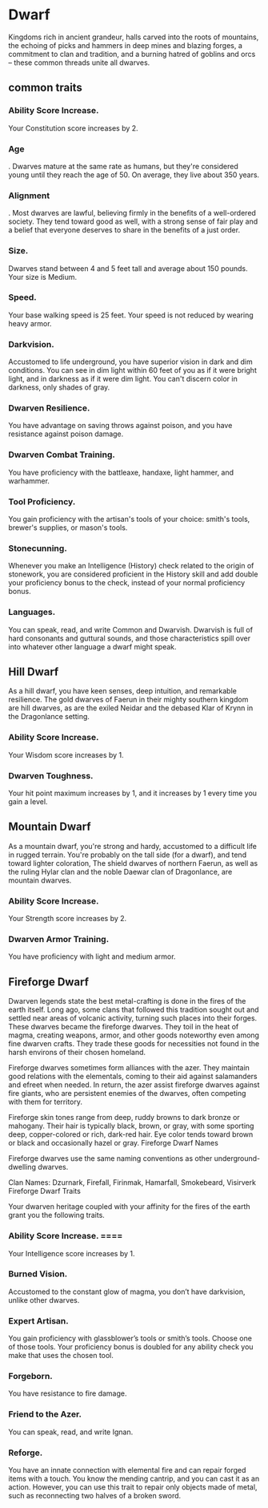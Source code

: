 # Dwarf

Kingdoms rich in ancient grandeur, halls carved into the roots of mountains, the echoing of picks and hammers in deep mines and blazing forges, a commitment to clan and tradition, and a burning hatred of goblins and orcs – these common threads unite all dwarves.

## common traits
### Ability Score Increase.
 Your Constitution score increases by 2.

### Age 
. Dwarves mature at the same rate as humans, but they're considered young until they reach the age of 50. On average, they live about 350 years.

### Alignment 
. Most dwarves are lawful, believing firmly in the benefits of a well-ordered society. They tend toward good as well, with a strong sense of fair play and a belief that everyone deserves to share in the benefits of a just order.

### Size. 
 Dwarves stand between 4 and 5 feet tall and average about 150 pounds. Your size is Medium.

### Speed. 
 Your base walking speed is 25 feet. Your speed is not reduced by wearing heavy armor.

### Darkvision. 
 Accustomed to life underground, you have superior vision in dark and dim conditions. You can see in dim light within 60 feet of you as if it were bright light, and in darkness as if it were dim light. You can't discern color in darkness, only shades of gray.

### Dwarven Resilience. 
 You have advantage on saving throws against poison, and you have resistance against poison damage.

### Dwarven Combat Training. 
 You have proficiency with the battleaxe, handaxe, light hammer, and warhammer.

### Tool Proficiency. 
 You gain proficiency with the artisan's tools of your choice: smith's tools, brewer's supplies, or mason's tools.

### Stonecunning. 
 Whenever you make an Intelligence (History) check related to the origin of stonework, you are considered proficient in the History skill and add double your proficiency bonus to the check, instead of your normal proficiency bonus.

### Languages. 
 You can speak, read, and write Common and Dwarvish. Dwarvish is full of hard consonants and guttural sounds, and those characteristics spill over into whatever other language a dwarf might speak.

## Hill Dwarf 


As a hill dwarf, you have keen senses, deep intuition, and remarkable resilience. The gold dwarves of Faerun in their mighty southern kingdom are hill dwarves, as are the exiled Neidar and the debased Klar of Krynn in the Dragonlance setting.

### Ability Score Increase. 
 Your Wisdom score increases by 1.
### Dwarven Toughness. 
 Your hit point maximum increases by 1, and it increases by 1 every time you gain a level.

## Mountain Dwarf

As a mountain dwarf, you're strong and hardy, accustomed to a difficult life in rugged terrain. You're probably on the tall side (for a dwarf), and tend toward lighter coloration, The shield dwarves of northern Faerun, as well as the ruling Hylar clan and the noble Daewar clan of Dragonlance, are mountain dwarves.

### Ability Score Increase.
 Your Strength score increases by 2.

### Dwarven Armor Training.
 You have proficiency with light and medium armor.



## Fireforge Dwarf

Dwarven legends state the best metal-crafting is done in the fires of the earth itself. Long ago, some clans that followed this tradition sought out and settled near areas of volcanic activity, turning such places into their forges. These dwarves became the fireforge dwarves. They toil in the heat of magma, creating weapons, armor, and other goods noteworthy even among fine dwarven crafts. They trade these goods for necessities not found in the harsh environs of their chosen homeland.

Fireforge dwarves sometimes form alliances with the azer. They maintain good relations with the elementals, coming to their aid against salamanders and efreet when needed. In return, the azer assist fireforge dwarves against fire giants, who are persistent enemies of the dwarves, often competing with them for territory.

Fireforge skin tones range from deep, ruddy browns to dark bronze or mahogany. Their hair is typically black, brown, or gray, with some sporting deep, copper-colored or rich, dark-red hair. Eye color tends toward brown or black and occasionally hazel or gray.
Fireforge Dwarf Names

Fireforge dwarves use the same naming conventions as other underground-dwelling dwarves.

Clan Names: Dzurnark, Firefall, Firinmak, Hamarfall, Smokebeard, Visirverk
Fireforge Dwarf Traits

Your dwarven heritage coupled with your affinity for the fires of the earth grant you the following traits.

### Ability Score Increase. ====
 Your Intelligence score increases by 1.

### Burned Vision.
 Accustomed to the constant glow of magma, you don’t have darkvision, unlike other dwarves.

### Expert Artisan. 
 You gain proficiency with glassblower’s tools or smith’s tools. Choose one of those tools. Your proficiency bonus is doubled for any ability check you make that uses the chosen tool.

### Forgeborn. 
 You have resistance to fire damage.

### Friend to the Azer. 
 You can speak, read, and write Ignan.

### Reforge. 
 You have an innate connection with elemental fire and can repair forged items with a touch. You know the mending cantrip, and you can cast it as an action. However, you can use this trait to repair only objects made of metal, such as reconnecting two halves of a broken sword.
